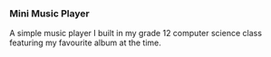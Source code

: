 ### Mini Music Player
A simple music player I built in my grade 12 computer science class featuring my favourite album at the time.
